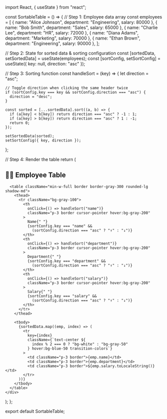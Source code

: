 import React, { useState } from "react";

const SortableTable = () => {
  // Step 1: Employee data array
  const employees = [
    { name: "Alice Johnson", department: "Engineering", salary: 80000 },
    { name: "Bob Smith", department: "Sales", salary: 65000 },
    { name: "Charlie Lee", department: "HR", salary: 72000 },
    { name: "Diana Adams", department: "Marketing", salary: 70000 },
    { name: "Ethan Brown", department: "Engineering", salary: 90000 },
  ];

  // Step 2: State for sorted data & sorting configuration
  const [sortedData, setSortedData] = useState(employees);
  const [sortConfig, setSortConfig] = useState({ key: null, direction: "asc" });

  // Step 3: Sorting function
  const handleSort = (key) => {
    let direction = "asc";

    // Toggle direction when clicking the same header twice
    if (sortConfig.key === key && sortConfig.direction === "asc") {
      direction = "desc";
    }

    const sorted = [...sortedData].sort((a, b) => {
      if (a[key] < b[key]) return direction === "asc" ? -1 : 1;
      if (a[key] > b[key]) return direction === "asc" ? 1 : -1;
      return 0;
    });

    setSortedData(sorted);
    setSortConfig({ key, direction });
  };

  // Step 4: Render the table
  return (
    <div className="p-6 flex flex-col items-center">
      <h2 className="text-2xl font-bold mb-4 text-gray-800">
        🧑‍💼 Employee Table
      </h2>

      <table className="min-w-full border border-gray-300 rounded-lg shadow-md">
        <thead>
          <tr className="bg-gray-100">
            <th
              onClick={() => handleSort("name")}
              className="p-3 border cursor-pointer hover:bg-gray-200"
            >
              Name{" "}
              {sortConfig.key === "name" &&
                (sortConfig.direction === "asc" ? "↑" : "↓")}
            </th>
            <th
              onClick={() => handleSort("department")}
              className="p-3 border cursor-pointer hover:bg-gray-200"
            >
              Department{" "}
              {sortConfig.key === "department" &&
                (sortConfig.direction === "asc" ? "↑" : "↓")}
            </th>
            <th
              onClick={() => handleSort("salary")}
              className="p-3 border cursor-pointer hover:bg-gray-200"
            >
              Salary{" "}
              {sortConfig.key === "salary" &&
                (sortConfig.direction === "asc" ? "↑" : "↓")}
            </th>
          </tr>
        </thead>

        <tbody>
          {sortedData.map((emp, index) => (
            <tr
              key={index}
              className={`text-center ${
                index % 2 === 0 ? "bg-white" : "bg-gray-50"
              } hover:bg-blue-50 transition-colors`}
            >
              <td className="p-3 border">{emp.name}</td>
              <td className="p-3 border">{emp.department}</td>
              <td className="p-3 border">${emp.salary.toLocaleString()}</td>
            </tr>
          ))}
        </tbody>
      </table>
    </div>
  );
};

export default SortableTable;

           

